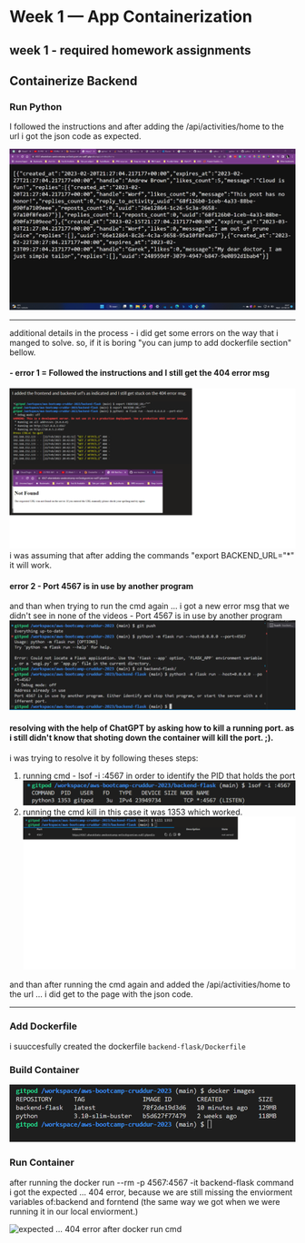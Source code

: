 # Week 1 — App Containerization

## week 1 - required homework assignments 


## Containerize Backend

### Run Python

I followed the instructions and after adding the /api/activities/home to the url i got the json code as expected.

![Run Python - Backend & getting back json](https://github.com/AharaleBatonia/aws-bootcamp-cruddur-2023/blob/main/journal/assets/week1-containers/Run%20Python%20-%20Backend.png)

------------------

additional details in the process - i did get some errors on the way that i manged to solve. so, if it is boring "you can jump to add dockerfile section" bellow.

#### - error 1 = Followed the instructions and I still get the 404 error msg 
![Followed the instructions and I still get the 404 error msg](https://github.com/AharaleBatonia/aws-bootcamp-cruddur-2023/blob/main/journal/assets/week1-containers/Followed%20the%20instructions%20and%20I%20still%20get%20the%20404%20error%20msg.png)
i was assuming that after adding the commands "export BACKEND_URL="*" it will work.
#### error 2 - Port 4567 is in use by another program 
and than when trying to run the cmd again ... i got a new error msg that we didn't see in none of the videos - Port 4567 is in use by another program 
![new error - Port 4567 is in use by another program](https://github.com/AharaleBatonia/aws-bootcamp-cruddur-2023/blob/main/journal/assets/week1-containers/new%20error%20-%20Port%204567%20is%20in%20use%20by%20another%20program.png) 

#### resolving with the help of ChatGPT by asking how to kill a running port. as i still didn't know that shoting down the container will kill the port. ;).
i was trying to resolve it by following theses steps:
1. running cmd - lsof -i :4567 in order to identify the PID that holds the port 
![identify the PID](https://github.com/AharaleBatonia/aws-bootcamp-cruddur-2023/blob/main/journal/assets/week1-containers/identify%20the%20PID.png)
2. running the cmd kill <PID> in this case it was 1353 which worked. 
![kill 1353](https://github.com/AharaleBatonia/aws-bootcamp-cruddur-2023/blob/main/journal/assets/week1-containers/kill%201353.png) 

and than after running the cmd again and added the /api/activities/home to the url ... i did get to the page with the json code. 

---------------------

### Add Dockerfile

i suuccesfully created the dockerfile `backend-flask/Dockerfile`

### Build Container

![running "docker images" after running the build command](https://github.com/AharaleBatonia/aws-bootcamp-cruddur-2023/blob/main/journal/assets/week1-containers/running%20-%20docker%20images%20-%20after%20running%20the%20build%20command.png)

### Run Container

after running the docker run --rm -p 4567:4567 -it backend-flask command i got the expected … 404 error, because we are still missing the enviorment variables of:backend and forntend (the same way we got when we were running it in our local enviorment.)

![expected … 404 error after docker run cmd](https://github.com/AharaleBatonia/aws-bootcamp-cruddur-2023/blob/main/journal/assets/week1-containers/expected%20%E2%80%A6%20404%20error%20after%20docker%20run%20cmd.png)
